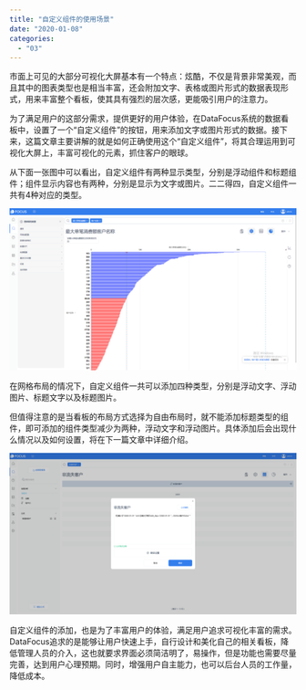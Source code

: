```yaml
---
title: "自定义组件的使用场景"
date: "2020-01-08"
categories: 
  - "03"
---
```


市面上可见的大部分可视化大屏基本有一个特点：炫酷，不仅是背景非常美观，而且其中的图表类型也是相当丰富，还会附加文字、表格或图片形式的数据表现形式，用来丰富整个看板，使其具有强烈的层次感，更能吸引用户的注意力。

为了满足用户的这部分需求，提供更好的用户体验，在DataFocus系统的数据看板中，设置了一个“自定义组件”的按钮，用来添加文字或图片形式的数据。接下来，这篇文章主要讲解的就是如何正确使用这个“自定义组件”，将其合理运用到可视化大屏上，丰富可视化的元素，抓住客户的眼球。

从下面一张图中可以看出，自定义组件有两种显示类型，分别是浮动组件和标题组件；组件显示内容也有两种，分别是显示为文字或图片。二二得四，自定义组件一共有4种对应的类型。

![](images/word-image-42.png)

在网格布局的情况下，自定义组件一共可以添加四种类型，分别是浮动文字、浮动图片、标题文字以及标题图片。

但值得注意的是当看板的布局方式选择为自由布局时，就不能添加标题类型的组件，即可添加的组件类型减少为两种，浮动文字和浮动图片。具体添加后会出现什么情况以及如何设置，将在下一篇文章中详细介绍。

![](images/word-image-43.png)

自定义组件的添加，也是为了丰富用户的体验，满足用户追求可视化丰富的需求。DataFocus追求的是能够让用户快速上手，自行设计和美化自己的相关看板，降低管理人员的介入，这也就要求界面必须简洁明了，易操作，但是功能也需要尽量完善，达到用户心理预期。同时，增强用户自主能力，也可以后台人员的工作量，降低成本。
